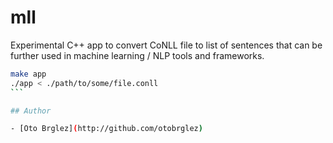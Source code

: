 # mll

Experimental C++ app to convert CoNLL file to list of sentences that can be further used in machine learning / NLP tools and frameworks.

````bash
make app
./app < ./path/to/some/file.conll
```

## Author

- [Oto Brglez](http://github.com/otobrglez)
